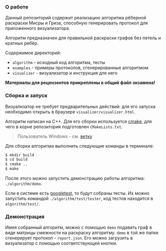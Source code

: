 
### О работе

Данный репозиторий содержит реализацию алгоритма рёберной раскраски Мисры и Гриза, 
способную генерировать протокол для приложенного визуализатора.

Алгоритм предназначен для правильной раскраски графов без петель и кратных ребёр.

Содержимое директорий:
- `algorithm`  - исходный код алгоритма, тесты
- `examples`   - примеры протоколов, сгенерированные алгоритмом
- `visualizer` - визуализатор и инструкция для него

**Материалы для рецензентов прикреплены в общий файл экзамена!**


### Сборка и запуск

Визуализатор не требует предварительных действий: для его запуска необходимо открыть в браузере `visualizer/visualizer.html`.

Алгоритм написан на C++. 
Для его сборки используется [cmake](https://cmake.org/), для чего в корне репозитория подготовлен `CMakeLists.txt`.
> Пользователь Windows - см. [ветку](https://github.com/sciengi/graphcol-exam/tree/Windows-building-changes)

Для сборки алгоритма выполнить следующие команды в терминале:
```bash
$ mkdir build
$ cd build
$ cmake ..
$ make
```
После этого можно запустить демонстрацию работы алгоритма: `./algorithm/demo`.

Если в системе есть [googletest](https://github.com/google/googletest), то будут собраны тесты.
Их можно запустить командой `./algorithm/test/tester`, код тестов находится в `algorithm/test/`.


### Демонстрация

Имея собранный алгоритм, можно с помощью `demo` подавать граф в виде матрицы смежности на раскраску алгоритму.
`demo` в той же папке сгенерирует протокол - `report.json`. 
Его  можно загрузить в визуализатор с помощью соответствующей кнопки.

